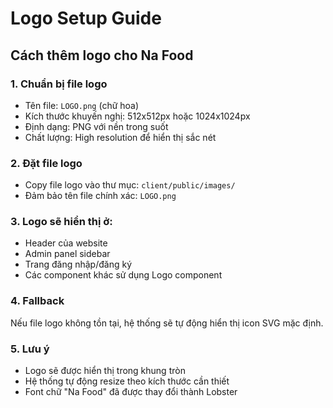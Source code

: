 # Logo Setup Guide

## Cách thêm logo cho Na Food

### 1. Chuẩn bị file logo
- Tên file: `LOGO.png` (chữ hoa)
- Kích thước khuyến nghị: 512x512px hoặc 1024x1024px
- Định dạng: PNG với nền trong suốt
- Chất lượng: High resolution để hiển thị sắc nét

### 2. Đặt file logo
- Copy file logo vào thư mục: `client/public/images/`
- Đảm bảo tên file chính xác: `LOGO.png`

### 3. Logo sẽ hiển thị ở:
- Header của website
- Admin panel sidebar
- Trang đăng nhập/đăng ký
- Các component khác sử dụng Logo component

### 4. Fallback
Nếu file logo không tồn tại, hệ thống sẽ tự động hiển thị icon SVG mặc định.

### 5. Lưu ý
- Logo sẽ được hiển thị trong khung tròn
- Hệ thống tự động resize theo kích thước cần thiết
- Font chữ "Na Food" đã được thay đổi thành Lobster
